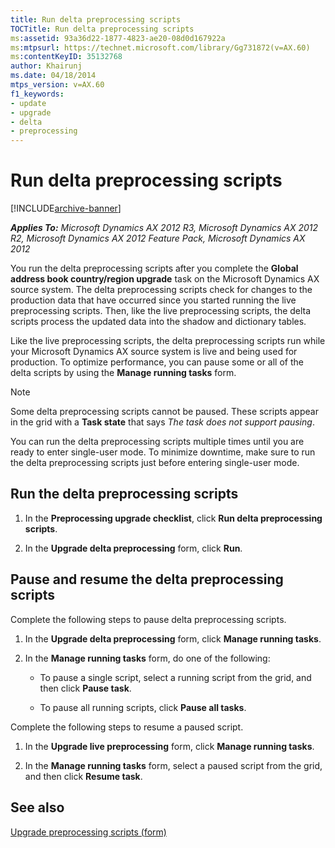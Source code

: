 ```yaml
---
title: Run delta preprocessing scripts
TOCTitle: Run delta preprocessing scripts
ms:assetid: 93a36d22-1877-4823-ae20-08d0d167922a
ms:mtpsurl: https://technet.microsoft.com/library/Gg731872(v=AX.60)
ms:contentKeyID: 35132768
author: Khairunj
ms.date: 04/18/2014
mtps_version: v=AX.60
f1_keywords:
- update
- upgrade
- delta
- preprocessing
---
```


# Run delta preprocessing scripts 


[!INCLUDE[archive-banner](includes/archive-banner.md)]


_**Applies To:** Microsoft Dynamics AX 2012 R3, Microsoft Dynamics AX 2012 R2, Microsoft Dynamics AX 2012 Feature Pack, Microsoft Dynamics AX 2012_

You run the delta preprocessing scripts after you complete the **Global address book country/region upgrade** task on the Microsoft Dynamics AX source system. The delta preprocessing scripts check for changes to the production data that have occurred since you started running the live preprocessing scripts. Then, like the live preprocessing scripts, the delta scripts process the updated data into the shadow and dictionary tables.

Like the live preprocessing scripts, the delta preprocessing scripts run while your Microsoft Dynamics AX source system is live and being used for production. To optimize performance, you can pause some or all of the delta scripts by using the **Manage running tasks** form.


> [!NOTE]
> <P>Some delta preprocessing scripts cannot be paused. These scripts appear in the grid with a <STRONG>Task state</STRONG> that says <EM>The task does not support pausing</EM>.</P>



You can run the delta preprocessing scripts multiple times until you are ready to enter single-user mode. To minimize downtime, make sure to run the delta preprocessing scripts just before entering single-user mode.

## Run the delta preprocessing scripts

1.  In the **Preprocessing upgrade checklist**, click **Run delta preprocessing scripts**.

2.  In the **Upgrade delta preprocessing** form, click **Run**.

## Pause and resume the delta preprocessing scripts

Complete the following steps to pause delta preprocessing scripts.

1.  In the **Upgrade delta preprocessing** form, click **Manage running tasks**.

2.  In the **Manage running tasks** form, do one of the following:
    
      - To pause a single script, select a running script from the grid, and then click **Pause task**.
    
      - To pause all running scripts, click **Pause all tasks**.

Complete the following steps to resume a paused script.

1.  In the **Upgrade live preprocessing** form, click **Manage running tasks**.

2.  In the **Manage running tasks** form, select a paused script from the grid, and then click **Resume task**.

## See also

[Upgrade preprocessing scripts (form)](https://technet.microsoft.com/library/hh202100\(v=ax.60\))

  


